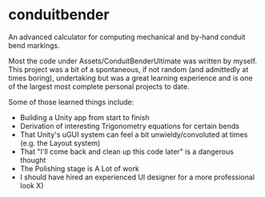 # conduitbender
An advanced calculator for computing mechanical and by-hand conduit bend markings.

Most the code under Assets/ConduitBenderUltimate was written by myself. 
This project was a bit of a spontaneous, if not random (and admittedly at times boring), undertaking but was a great learning experience and is one of the largest most complete personal projects to date. 

Some of those learned things include:
* Building a Unity app from start to finish
* Derivation of interesting Trigonometry equations for certain bends
* That Unity's uGUI system can feel a bit unwieldy/convoluted at times (e.g. the Layout system)
* That "I'll come back and clean up this code later" is a dangerous thought
* The Polishing stage is A Lot of work
* I should have hired an experienced UI designer for a more professional look X)
